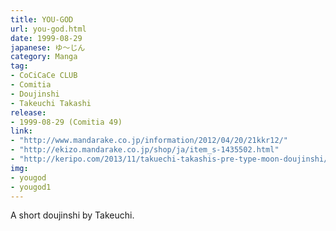 ```yaml
---
title: YOU-GOD
url: you-god.html
date: 1999-08-29
japanese: ゆ～じん
category: Manga
tag:
- CoCiCaCe CLUB
- Comitia
- Doujinshi
- Takeuchi Takashi
release:
- 1999-08-29 (Comitia 49)
link:
- "http://www.mandarake.co.jp/information/2012/04/20/21kkr12/"
- "http://ekizo.mandarake.co.jp/shop/ja/item_s-1435502.html"
- "http://keripo.com/2013/11/takuechi-takashis-pre-type-moon-doujinshi/"
img:
- yougod
- yougod1
---
```


A short doujinshi by Takeuchi.